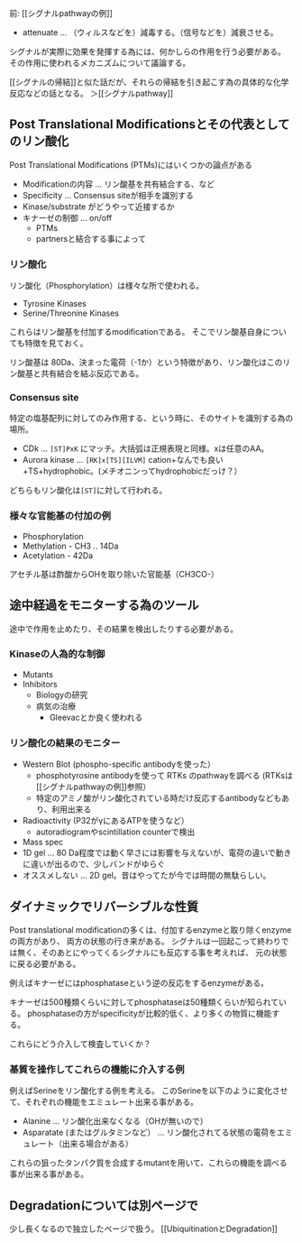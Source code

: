 前: [[シグナルpathwayの例]]

- attenuate ... （ウィルスなどを）減毒する。（信号などを）減衰させる。

シグナルが実際に効果を発揮する為には、何かしらの作用を行う必要がある。
その作用に使われるメカニズムについて議論する。

[[シグナルの帰結]]と似た話だが、それらの帰結を引き起こす為の具体的な化学反応などの話となる。
＞[[シグナルpathway]]

## Post Translational Modificationsとその代表としてのリン酸化

Post Translational Modifications (PTMs)にはいくつかの論点がある

- Modificationの内容 ... リン酸基を共有結合する、など
- Specificity ... Consensus siteが相手を識別する
- Kinase/substrate がどうやって近接するか
- キナーゼの制御 ... on/off
   - PTMs
   - partnersと結合する事によって


### リン酸化

リン酸化（Phosphorylation）は様々な所で使われる。

- Tyrosine Kinases
- Serine/Threonine Kinases

これらはリン酸基を付加するmodificationである。
そこでリン酸基自身についても特徴を見ておく。

リン酸基は 80Da、決まった電荷（-1か）という特徴があり、リン酸化はこのリン酸基と共有結合を結ぶ反応である。

### Consensus site

特定の塩基配列に対してのみ作用する、という時に、そのサイトを識別する為の場所。

- CDk ... `[ST]PxK` にマッチ。大括弧は正規表現と同様。xは任意のAA。
- Aurora kinase ... `[RK]x[TS][ILVM]` cation+なんでも良い+TS+hydrophobic。(メチオニンってhydrophobicだっけ？）

どちらもリン酸化は`[ST]`に対して行われる。

### 様々な官能基の付加の例

- Phosphorylation
- Methylation - CH3 .. 14Da
- Acetylation - 42Da

アセチル基は酢酸からOHを取り除いた官能基（CH3CO-）

## 途中経過をモニターする為のツール

途中で作用を止めたり、その結果を検出したりする必要がある。

### Kinaseの人為的な制御

- Mutants
- Inhibitors
   - Biologyの研究
   - 病気の治療
       - Gleevacとか良く使われる

### リン酸化の結果のモニター

- Western Blot (phospho-specific antibodyを使った）
    - phosphotyrosine antibodyを使って RTKs のpathwayを調べる (RTKsは[[シグナルpathwayの例]]参照）
    - 特定のアミノ酸がリン酸化されている時だけ反応するantibodyなどもあり、利用出来る
- Radioactivity (P32がγにあるATPを使うなど）
    - autoradiogramやscintillation counterで検出
- Mass spec
- 1D gel ... 80 Da程度では動く早さには影響を与えないが、電荷の違いで動きに違いが出るので、少しバンドがゆらぐ
- オススメしない ... 2D gel。昔はやってたが今では時間の無駄らしい。

## ダイナミックでリバーシブルな性質

Post translational modificationの多くは、付加するenzymeと取り除くenzymeの両方があり、
両方の状態の行き来がある。
シグナルは一回起こって終わりでは無く、そのあとにやってくるシグナルにも反応する事を考えれば、
元の状態に戻る必要がある。

例えばキナーゼにはphosphataseという逆の反応をするenzymeがある。

キナーゼは500種類くらいに対してphosphataseは50種類くらいが知られている。
phosphataseの方がspecificityが比較的低く、より多くの物質に機能する。

これらにどう介入して検査していくか？

### 基質を操作してこれらの機能に介入する例

例えばSerineをリン酸化する例を考える。
このSerineを以下のように変化させて、それぞれの機能をエミュレート出来る事がある。

- Alanine ... リン酸化出来なくなる（OHが無いので）
- Asparatate (またはグルタミンなど） ... リン酸化されてる状態の電荷をエミュレート（出来る場合がある）

これらの狙ったタンパク質を合成するmutantを用いて、これらの機能を調べる事が出来る事がある。

## Degradationについては別ページで

少し長くなるので独立したページで扱う。
[[UbiquitinationとDegradation]]